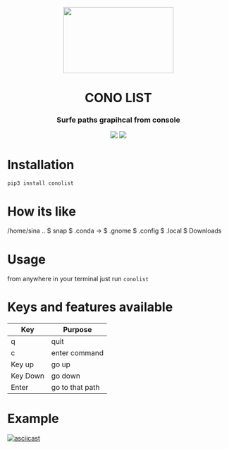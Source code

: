 <p align="center">
<img src="https://image.flaticon.com/icons/svg/2948/2948063.svg" height="150" width="250" />  
</p>
<h1 align="center">CONO LIST</h1>
<h3 align="center">Surfe paths grapihcal from console</h3>
<p align="center">
  <img src="https://img.shields.io/pypi/v/conolist"/>
  <img src="https://img.shields.io/github/issues/E-RROR/conolist"/>
</p>

# Installation
```
pip3 install conolist
```
# How its like
/home/sina
    ..
    $ snap
    $ .conda
->  $ .gnome
    $ .config
    $ .local
    $ Downloads

# Usage
from anywhere in your terminal just run `conolist`

# Keys and features available
| Key | Purpose|
| --- | --- |
| q | quit |
| c  | enter command |
| Key up | go up |
| Key Down  | go down |
| Enter | go to that path |

# Example
[![asciicast](https://asciinema.org/a/345407.svg)](https://asciinema.org/a/345407)
